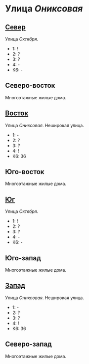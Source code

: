 # Улица *Ониксовая*

## [Север](./530105.md)

Улица *Октября*.

* 1:    !
* 2:    ?
* 3:    ?
* 4:    -
* K6:   -

## Северо-восток

Многоэтажные жилые дома.

## [Восток](./560110.md)

Улица *Ониксовая*.
Неширокая улица.

* 1:    -
* 2:    ?
* 3:    ?
* 4:    !
* K6:   36

## Юго-восток

Многоэтажные жилые дома.

## [Юг](./530115.md)

Улица *Октября*.

* 1:    !
* 2:    ?
* 3:    ?
* 4:    -
* K6:   -

## Юго-запад

Многоэтажные жилые дома.

## [Запад](./520110.md)

Улица *Ониксовая*.
Неширокая улица.

* 1:    -
* 2:    ?
* 3:    ?
* 4:    !
* K6:   36

## Северо-запад

Многоэтажные жилые дома.
